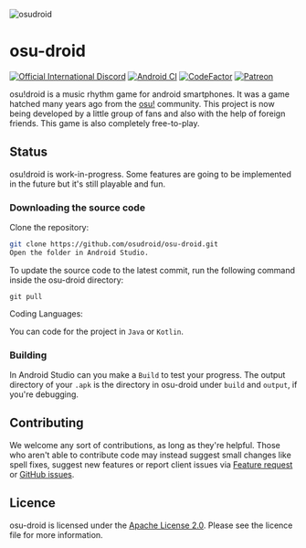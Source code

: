 
![osudroid](https://cdn.discordapp.com/attachments/259754869626241024/844308468327514152/BannerGithub.png)

#  osu-droid
[![Official International Discord](https://discordapp.com/api/guilds/316545691545501706/widget.png?style=shield)](https://discord.gg/nyD92cE)
[![Android CI](https://github.com/osudroid/osu-droid/workflows/Android%20CI/badge.svg?branch=master)](https://github.com/osudroid/osu-droid/actions?query=workflow%3A"Android+CI")
[![CodeFactor](https://www.codefactor.io/repository/github/osudroid/osu-droid/badge)](https://www.codefactor.io/repository/github/osudroid/osu-droid)
[![Patreon](https://cdn.discordapp.com/attachments/259754869626241024/844311810211708928/Patreon.png)](https://www.patreon.com/osudroid)

osu!droid is a music rhythm game for android smartphones. It was a game hatched many years ago from the [osu!](https://osu.ppy.sh/home) community. This project is now being developed by a little group of fans and also with the help of foreign friends. This game is also completely free-to-play.

## Status

osu!droid is work-in-progress. Some features are going to be implemented in the future but it's still playable and fun.

### Downloading the source code

Clone the repository:

```sh
git clone https://github.com/osudroid/osu-droid.git
Open the folder in Android Studio.
```

To update the source code to the latest commit, run the following command inside the osu-droid directory:

```she
git pull
```
Coding Languages:

You can code for the project in `Java` or `Kotlin`.

### Building

In Android Studio can you make a `Build` to test your progress. The output directory of your `.apk` is the directory in osu-droid under `build` and `output`, if you're debugging.

## Contributing

We welcome any sort of contributions, as long as they're helpful. Those who aren't able to contribute code may instead suggest small changes like spell fixes, suggest new features or report client issues via [Feature request](https://github.com/osudroid/osu-droid/issues/11) or [GitHub issues](https://github.com/osudroid/osu-droid/issues).

## Licence

osu-droid is licensed under the [Apache License 2.0](https://opensource.org/licenses/Apache-2.0). Please see the licence file for more information.
